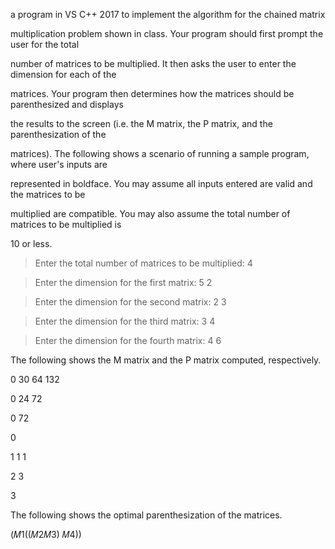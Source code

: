 a program in VS C++ 2017 to implement the algorithm for the chained matrix	   

multiplication problem shown in class. Your program should first prompt the user for the total

number of matrices to be multiplied. It then asks the user to enter the dimension for each of the

matrices. Your program then determines how the matrices should be parenthesized and displays

the results to the screen (i.e. the M matrix, the P matrix, and the parenthesization of the

matrices). The following shows a scenario of running a sample program, where user's inputs are

represented in boldface. You may assume all inputs entered are valid and the matrices to be

multiplied are compatible. You may also assume the total number of matrices to be multiplied is

10 or less.

> Enter the total number of matrices to be multiplied: 4

> Enter the dimension for the first matrix: 5 2

> Enter the dimension for the second matrix: 2 3

> Enter the dimension for the third matrix: 3 4

> Enter the dimension for the fourth matrix: 4 6

The following shows the M matrix and the P matrix computed, respectively.

0 30 64 132

0 24 72

0 72

 0
 
1 1 1

2 3

3

The following shows the optimal parenthesization of the matrices.

(𝑀1((𝑀2𝑀3) 𝑀4))
